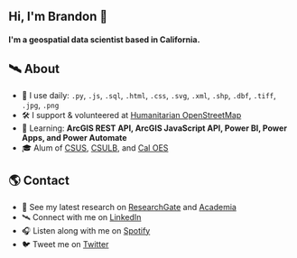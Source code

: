 ## Hi, I'm Brandon 👋

#### I'm a geospatial data scientist based in California.

## 🛰 About
- 🧰 I use daily: `.py`, `.js`,  `.sql`, `.html`, `.css`, `.svg`, `.xml`, `.shp`, `.dbf`, `.tiff`, `.jpg`, `.png`
- 🛠 I support & volunteered at <a href="https://www.hotosm.org"/>Humanitarian OpenStreetMap</a>
- 🌱 Learning: **ArcGIS REST API, ArcGIS JavaScript API, Power BI, Power Apps, and Power Automate**
- 🎓 Alum of <a href="https://www.csus.edu"/>CSUS</a>, <a href="https://www.csulb.edu"/>CSULB</a>, and <a href="https://www.caloes.ca.gov"/>Cal OES</a>

## 🌎 Contact
- 🚀 See my latest research on <a href="https://www.researchgate.net/profile/Brandon-George">ResearchGate</a> and <a href="https://csulb.academia.edu/BrandonGeorge">Academia</a>
- 🛰️ Connect with me on <a href="https://www.linkedin.com/in/brandonjgeo/">LinkedIn</a>
- 🎧 Listen along with me on <a href="https://open.spotify.com/playlist/55M22f0rCvsppRlrFuFRgi">Spotify</a>
- 🐦 Tweet me on <a href="https://twitter.com/brandonjgeo/">Twitter</a>


